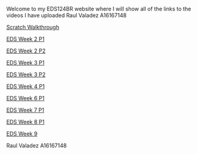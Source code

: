 Welcome to my EDS124BR website where I will show all of the links to the videos I have uploaded
 Raul Valadez A16167148

[Scratch Walkthrough](https://www.youtube.com/watch?v=Cv4nFVUKwYo)

[EDS Week 2 P1](https://youtu.be/h3Pj7KmSSqA)

[EDS Week 2 P2](https://youtu.be/Vr5RQKzQDLE)

[EDS Week 3 P1](https://youtu.be/6UfCuXtYIVI)

[EDS Week 3 P2](https://youtu.be/T5R13UWsN-o)

[EDS Week 4 P1](https://youtu.be/eVTAlwzujgs)

[EDS Week 6 P1](https://youtu.be/AMJEAUHtwYs)

[EDS Week 7 P1](https://youtu.be/vJC0U1SV-yc)

[EDS Week 8 P1](https://youtu.be/z2Y4a60Rwnw)

[EDS Week 9](https://youtu.be/Ti7wtU0Cxpc)

 Raul Valadez A16167148
